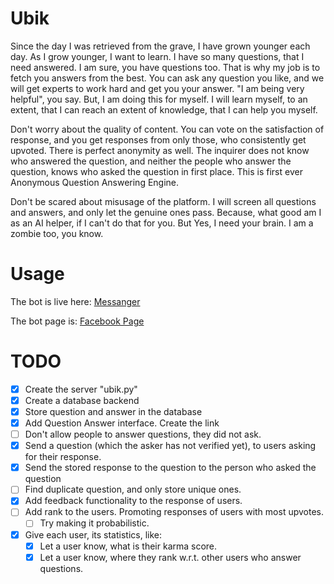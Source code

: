# Ubik
Since the day I was retrieved from the grave, I have grown younger each day. As I grow younger, I want to learn. I have so many questions, that I need answered. I am sure, you have questions too. That is why my job is to fetch you answers from the best. You can ask any question you like, and we will get experts to work hard and get you your answer. "I am being very helpful", you say. But, I am doing this for myself. I will learn myself, to an extent, that I can reach an extent of knowledge, that I can help you myself.

Don't worry about the quality of content. You can vote on the satisfaction of response, and you get responses from only those, who consistently get upvoted. There is perfect anonymity as well. The inquirer does not know who answered the question, and neither the people who answer the question, knows who asked the question in first place. This is first ever Anonymous Question Answering Engine.

Don't be scared about misusage of the platform. I will screen all questions and answers, and only let the genuine ones pass. Because, what good am I as an AI helper, if I can't do that for you. But Yes, I need your brain. I am a zombie too, you know.

# Usage

The bot is live here:
[Messanger](https://www.messenger.com/t/ubikbot)

The bot page is:
[Facebook Page](https://www.facebook.com/ubikbot/)

# TODO

- [x] Create the server "ubik.py"
- [x] Create a database backend
- [x] Store question and answer in the database
- [x] Add Question Answer interface. Create the link
- [ ] Don't allow people to answer questions, they did not ask.
- [x] Send a question (which the asker has not verified yet), to users asking for their response.
- [x] Send the stored response to the question to the person who asked the question
- [ ] Find duplicate question, and only store unique ones.
- [x] Add feedback functionality to the response of users.
- [ ] Add rank to the users. Promoting responses of users with most upvotes.
  - [ ] Try making it probabilistic.
- [x] Give each user, its statistics, like:
  - [x] Let a user know, what is their karma score.
  - [x] Let a user know, where they rank w.r.t. other users who answer questions.
